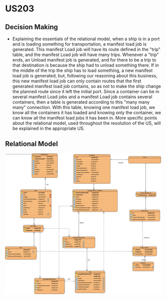 # US203


## Decision Making

* Explaining the essentials of the relational model, when a ship is in a port and is loading something for transportation, a manifest load job is generated. This manifest Load job will have its route defined in the "trip" table, and the manifest Load job will have many trips. Whenever a "trip" ends, an Unload manifest job is generated, and for there to be a trip to that destination is because the ship had to unload something there. If in the middle of the trip the ship has to load something, a new manifest load job is generated, but, following our reasoning about this business, this new manifest load job can only contain routes that the first generated manifest load job contains, so as not to make the ship change the planned route since it left the initial port. Since a container can be in several manifest Load jobs and a manifest Load job contains several containers, then a table is generated according to this "many many many" connection. With this table, knowing one manifest load job, we know all the containers it has loaded and knowing only the container, we can know all the manifest load jobs it has been in. More specific points about the relational model, used throughout the resolution of the US, will be explained in the appropriate US.

  

## Relational Model

![RM](RM.png)